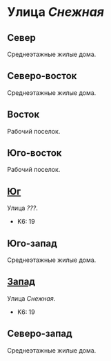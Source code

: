# Улица *Снежная*

## Север

Среднеэтажные жилые дома.

## Северо-восток

Среднеэтажные жилые дома.

## Восток

Рабочий поселок.

## Юго-восток

Рабочий поселок.

## [Юг](./610065.md)

Улица *???*.

* K6:   19

## Юго-запад

Среднеэтажные жилые дома.

## [Запад](./600050.md)

Улица *Снежная*.

* K6:   19

## Северо-запад

Среднеэтажные жилые дома.
